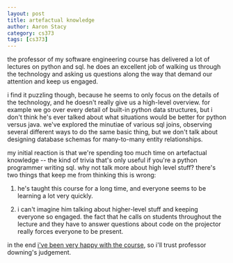 ```yaml
---
layout: post
title: artefactual knowledge
author: Aaron Stacy
category: cs373
tags: [cs373]
---
```


the professor of my software engineering course has delivered a lot of lectures
on python and sql. he does an excellent job of walking us through the
technology and asking us questions along the way that demand our attention and
keep us engaged.

i find it puzzling though, because he seems to only focus on the details of the
technology, and he doesn't really give us a high-level overview. for example we
go over every detail of built-in python data structures, but i don't think he's
ever talked about what situations would be better for python versus java. we've
explored the minutiae of various sql joins, observing several different ways to
do the same basic thing, but we don't talk about designing database schemas for
many-to-many entity relationships.

my initial reaction is that we're spending too much time on artefactual
knowledge -- the kind of trivia that's only useful if you're a python
programmer writing sql. why not talk more about high level stuff? there's two
things that keep me from thinking this is wrong:

1. he's taught this course for a long time, and everyone seems to be learning a
lot very quickly.

1. i can't imagine him talking about higher-level stuff and keeping everyone so
engaged. the fact that he calls on students throughout the lecture and they
have to answer questions about code on the projector really forces everyone to
be present.

in the end [i've been very happy with the course][best], so i'll trust
professor downing's judgement.

[best]: /writings/the-best-part-about-the-course/
